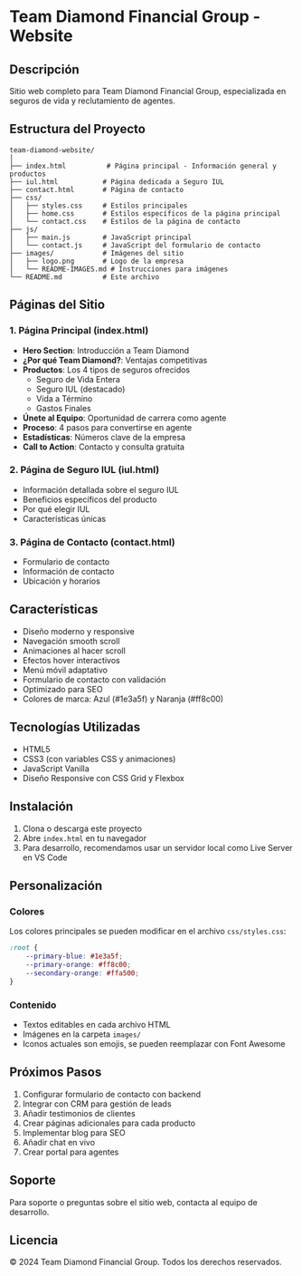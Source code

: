 # Team Diamond Financial Group - Website

## Descripción
Sitio web completo para Team Diamond Financial Group, especializada en seguros de vida y reclutamiento de agentes.

## Estructura del Proyecto
```
team-diamond-website/
│
├── index.html          # Página principal - Información general y productos
├── iul.html           # Página dedicada a Seguro IUL
├── contact.html       # Página de contacto
├── css/
│   ├── styles.css     # Estilos principales
│   ├── home.css       # Estilos específicos de la página principal
│   └── contact.css    # Estilos de la página de contacto
├── js/
│   ├── main.js        # JavaScript principal
│   └── contact.js     # JavaScript del formulario de contacto
├── images/            # Imágenes del sitio
│   ├── logo.png       # Logo de la empresa
│   └── README-IMAGES.md # Instrucciones para imágenes
└── README.md          # Este archivo
```

## Páginas del Sitio

### 1. Página Principal (index.html)
- **Hero Section**: Introducción a Team Diamond
- **¿Por qué Team Diamond?**: Ventajas competitivas
- **Productos**: Los 4 tipos de seguros ofrecidos
  - Seguro de Vida Entera
  - Seguro IUL (destacado)
  - Vida a Término
  - Gastos Finales
- **Únete al Equipo**: Oportunidad de carrera como agente
- **Proceso**: 4 pasos para convertirse en agente
- **Estadísticas**: Números clave de la empresa
- **Call to Action**: Contacto y consulta gratuita

### 2. Página de Seguro IUL (iul.html)
- Información detallada sobre el seguro IUL
- Beneficios específicos del producto
- Por qué elegir IUL
- Características únicas

### 3. Página de Contacto (contact.html)
- Formulario de contacto
- Información de contacto
- Ubicación y horarios

## Características
- Diseño moderno y responsive
- Navegación smooth scroll
- Animaciones al hacer scroll
- Efectos hover interactivos
- Menú móvil adaptativo
- Formulario de contacto con validación
- Optimizado para SEO
- Colores de marca: Azul (#1e3a5f) y Naranja (#ff8c00)

## Tecnologías Utilizadas
- HTML5
- CSS3 (con variables CSS y animaciones)
- JavaScript Vanilla
- Diseño Responsive con CSS Grid y Flexbox

## Instalación
1. Clona o descarga este proyecto
2. Abre `index.html` en tu navegador
3. Para desarrollo, recomendamos usar un servidor local como Live Server en VS Code

## Personalización

### Colores
Los colores principales se pueden modificar en el archivo `css/styles.css`:
```css
:root {
    --primary-blue: #1e3a5f;
    --primary-orange: #ff8c00;
    --secondary-orange: #ffa500;
}
```

### Contenido
- Textos editables en cada archivo HTML
- Imágenes en la carpeta `images/`
- Iconos actuales son emojis, se pueden reemplazar con Font Awesome

## Próximos Pasos
1. Configurar formulario de contacto con backend
2. Integrar con CRM para gestión de leads
3. Añadir testimonios de clientes
4. Crear páginas adicionales para cada producto
5. Implementar blog para SEO
6. Añadir chat en vivo
7. Crear portal para agentes

## Soporte
Para soporte o preguntas sobre el sitio web, contacta al equipo de desarrollo.

## Licencia
© 2024 Team Diamond Financial Group. Todos los derechos reservados.